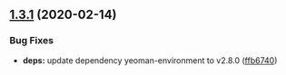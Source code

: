 ## [1.3.1](https://github.com/MichaelHettmer/generator-mht/compare/v1.3.0...v1.3.1) (2020-02-14)


### Bug Fixes

* **deps:** update dependency yeoman-environment to v2.8.0 ([ffb6740](https://github.com/MichaelHettmer/generator-mht/commit/ffb6740a30e6bc41bb14197bab3e033af5c6f182))
